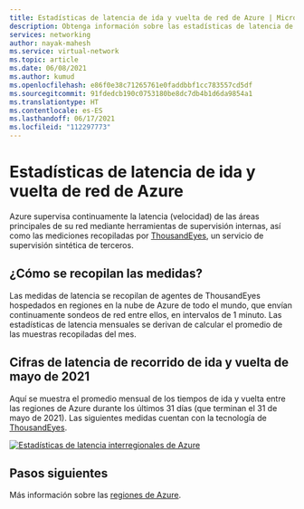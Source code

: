 ```yaml
---
title: Estadísticas de latencia de ida y vuelta de red de Azure | Microsoft Docs
description: Obtenga información sobre las estadísticas de latencia de ida y vuelta entre regiones de Azure.
services: networking
author: nayak-mahesh
ms.service: virtual-network
ms.topic: article
ms.date: 06/08/2021
ms.author: kumud
ms.openlocfilehash: e86f0e38c71265761e0faddbbf1cc783557cd5df
ms.sourcegitcommit: 91fdedcb190c0753180be8dc7db4b1d6da9854a1
ms.translationtype: HT
ms.contentlocale: es-ES
ms.lasthandoff: 06/17/2021
ms.locfileid: "112297773"
---
```

# <a name="azure-network-round-trip-latency-statistics"></a>Estadísticas de latencia de ida y vuelta de red de Azure

Azure supervisa continuamente la latencia (velocidad) de las áreas principales de su red mediante herramientas de supervisión internas, así como las mediciones recopiladas por [ThousandEyes](https://thousandeyes.com), un servicio de supervisión sintética de terceros.

## <a name="how-are-the-measurements-collected"></a>¿Cómo se recopilan las medidas?

Las medidas de latencia se recopilan de agentes de ThousandEyes hospedados en regiones en la nube de Azure de todo el mundo, que envían continuamente sondeos de red entre ellos, en intervalos de 1 minuto. Las estadísticas de latencia mensuales se derivan de calcular el promedio de las muestras recopiladas del mes.

## <a name="may-2021-round-trip-latency-figures"></a>Cifras de latencia de recorrido de ida y vuelta de mayo de 2021

Aquí se muestra el promedio mensual de los tiempos de ida y vuelta entre las regiones de Azure durante los últimos 31 días (que terminan el 31 de mayo de 2021). Las siguientes medidas cuentan con la tecnología de [ThousandEyes](https://thousandeyes.com).

[![Estadísticas de latencia interregionales de Azure](media/azure-network-latency/azure-network-latency.png)](media/azure-network-latency/azure-network-latency.png#lightbox)

## <a name="next-steps"></a>Pasos siguientes

Más información sobre las [regiones de Azure](https://azure.microsoft.com/global-infrastructure/regions/).
